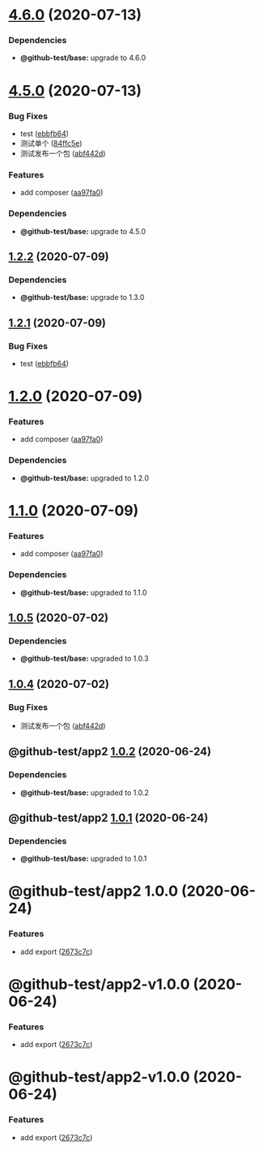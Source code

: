 # [4.6.0](https://github.com/twinh/github-actions-test/compare/v4.5.0...v4.6.0) (2020-07-13)





### Dependencies
* **@github-test/base:** upgrade to 4.6.0

# [4.5.0](https://github.com/twinh/github-actions-test/compare/v4.4.0...v4.5.0) (2020-07-13)


### Bug Fixes

* test ([ebbfb64](https://github.com/twinh/github-actions-test/commit/ebbfb642d06d3ea5301fd9d81dbf387573c77641))
* 测试单个 ([84ffc5e](https://github.com/twinh/github-actions-test/commit/84ffc5ef182bac05336e146fe80327686a736534))
* 测试发布一个包 ([abf442d](https://github.com/twinh/github-actions-test/commit/abf442dcc439c50417e0bc36c25bdab58980c2b3))


### Features

* add composer ([aa97fa0](https://github.com/twinh/github-actions-test/commit/aa97fa068173d18b671df6f3dde368fd4158e37c))





### Dependencies
* **@github-test/base:** upgrade to 4.5.0

## [1.2.2](https://github.com/twinh/github-actions-test/compare/@github-test/app2@1.2.1...@github-test/app2@1.2.2) (2020-07-09)





### Dependencies
* **@github-test/base:** upgrade to 1.3.0

## [1.2.1](https://github.com/twinh/github-actions-test/compare/@github-test/app2@1.2.0...@github-test/app2@1.2.1) (2020-07-09)


### Bug Fixes

* test ([ebbfb64](https://github.com/twinh/github-actions-test/commit/ebbfb642d06d3ea5301fd9d81dbf387573c77641))

# [1.2.0](https://github.com/twinh/github-actions-test/compare/@github-test/app2@1.1.0...@github-test/app2@1.2.0) (2020-07-09)


### Features

* add composer ([aa97fa0](https://github.com/twinh/github-actions-test/commit/aa97fa068173d18b671df6f3dde368fd4158e37c))



### Dependencies
* **@github-test/base:** upgraded to 1.2.0

# [1.1.0](https://github.com/twinh/github-actions-test/compare/@github-test/app2@1.0.5...@github-test/app2@1.1.0) (2020-07-09)


### Features

* add composer ([aa97fa0](https://github.com/twinh/github-actions-test/commit/aa97fa068173d18b671df6f3dde368fd4158e37c))



### Dependencies
* **@github-test/base:** upgraded to 1.1.0

## [1.0.5](https://github.com/twinh/github-actions-test/compare/@github-test/app2@1.0.4...@github-test/app2@1.0.5) (2020-07-02)



### Dependencies
* **@github-test/base:** upgraded to 1.0.3

## [1.0.4](https://github.com/twinh/github-actions-test/compare/@github-test/app2@1.0.3...@github-test/app2@1.0.4) (2020-07-02)


### Bug Fixes

* 测试发布一个包 ([abf442d](https://github.com/twinh/github-actions-test/commit/abf442dcc439c50417e0bc36c25bdab58980c2b3))

## @github-test/app2 [1.0.2](https://github.com/twinh/github-actions-test/compare/@github-test/app2@1.0.1...@github-test/app2@1.0.2) (2020-06-24)





### Dependencies

* **@github-test/base:** upgraded to 1.0.2

## @github-test/app2 [1.0.1](https://github.com/twinh/github-actions-test/compare/@github-test/app2@1.0.0...@github-test/app2@1.0.1) (2020-06-24)





### Dependencies

* **@github-test/base:** upgraded to 1.0.1

# @github-test/app2 1.0.0 (2020-06-24)


### Features

* add export ([2673c7c](https://github.com/twinh/github-actions-test/commit/2673c7c3e3fe40ea95d94b68687d17cff516c5de))

# @github-test/app2-v1.0.0 (2020-06-24)


### Features

* add export ([2673c7c](https://github.com/twinh/github-actions-test/commit/2673c7c3e3fe40ea95d94b68687d17cff516c5de))

# @github-test/app2-v1.0.0 (2020-06-24)


### Features

* add export ([2673c7c](https://github.com/twinh/github-actions-test/commit/2673c7c3e3fe40ea95d94b68687d17cff516c5de))
